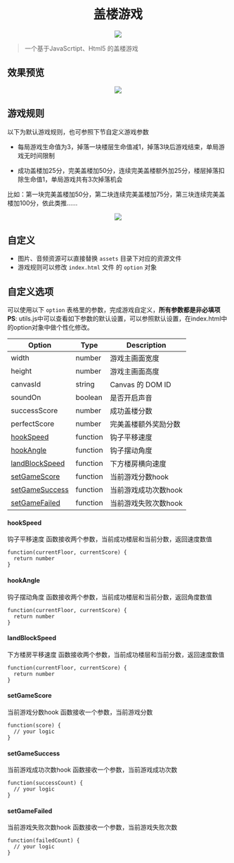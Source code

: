 <h1 align="center">盖楼游戏</h1>
<p align="center">
<img src="/blogimage/TowerGame/1.gif"/>
</p>

> 一个基于JavaScrtipt、Html5 的盖楼游戏

## 效果预览
<p align="center">
<img src="/blogimage/TowerGame/2.gif"/>
</p>

## 游戏规则

以下为默认游戏规则，也可参照下节自定义游戏参数

- 每局游戏生命值为3，掉落一块楼层生命值减1，掉落3块后游戏结束，单局游戏无时间限制

- 成功盖楼加25分，完美盖楼加50分，连续完美盖楼额外加25分，楼层掉落扣除生命值1，单局游戏共有3次掉落机会

比如：第一块完美盖楼加50分，第二块连续完美盖楼加75分，第三块连续完美盖楼加100分，依此类推……

<p align="center">
  <img src="/blogimage/TowerGame/3.jpeg" />
</p>

## 自定义
- 图片、音频资源可以直接替换 `assets` 目录下对应的资源文件
- 游戏规则可以修改 `index.html` 文件 的 `option` 对象

## 自定义选项

可以使用以下 `option` 表格里的参数，完成游戏自定义，**所有参数都是非必填项**
**PS**: utils.js中可以查看如下参数的默认设置，可以参照默认设置，在index.html中的option对象中做个性化修改。

| Option | Type | Description |
|---------|--------|-------------|
| width          | number | 游戏主画面宽度 |
| height         | number | 游戏主画面高度 |
| canvasId       | string | Canvas 的 DOM ID |
| soundOn        | boolean | 是否开启声音 |
| successScore   | number | 成功盖楼分数 |
| perfectScore   | number | 完美盖楼额外奖励分数 |
| <a href="#hookspeed">hookSpeed</a> | function | 钩子平移速度 |
| <a href="#hookangle">hookAngle</a> | function | 钩子摆动角度 |
| <a href="#landblockspeed">landBlockSpeed</a> | function | 下方楼房横向速度 |
| <a href="#setgamescore">setGameScore</a> | function | 当前游戏分数hook |
| <a href="#setgamesuccess">setGameSuccess</a> | function | 当前游戏成功次数hook |
| <a href="#setgamefailed">setGameFailed</a> | function | 当前游戏失败次数hook |

#### hookSpeed
钩子平移速度
函数接收两个参数，当前成功楼层和当前分数，返回速度数值
```
function(currentFloor, currentScore) {
  return number
}
```

#### hookAngle
钩子摆动角度
函数接收两个参数，当前成功楼层和当前分数，返回角度数值
```
function(currentFloor, currentScore) {
  return number
}
```

#### landBlockSpeed
下方楼房平移速度
函数接收两个参数，当前成功楼层和当前分数，返回速度数值
```
function(currentFloor, currentScore) {
  return number
}
```

#### setGameScore
当前游戏分数hook
函数接收一个参数，当前游戏分数
```
function(score) {
  // your logic
}
```

#### setGameSuccess
当前游戏成功次数hook
函数接收一个参数，当前游戏成功次数
```
function(successCount) {
  // your logic
}
```

#### setGameFailed
当前游戏失败次数hook
函数接收一个参数，当前游戏失败次数
```
function(failedCount) {
  // your logic
}
```


